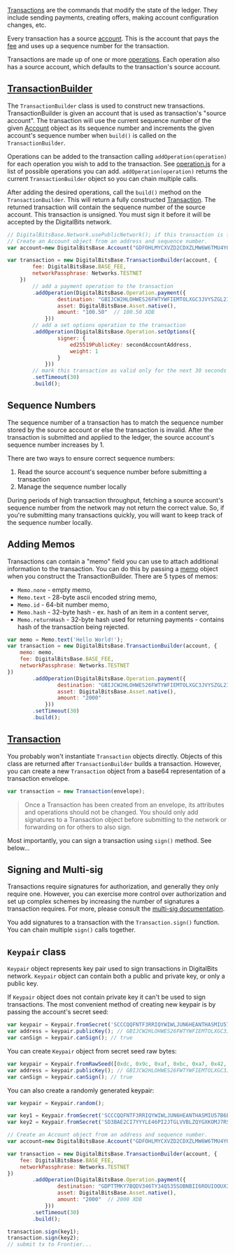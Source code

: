 [Transactions](https://github.com/xdbfoundation/docs/blob/master/guides/concepts/transactions.md) are the commands that modify the state of the ledger.
They include sending payments, creating offers, making account configuration changes, etc.

Every transaction has a source [account](https://github.com/xdbfoundation/docs/blob/master/guides/concepts/accounts.md). This is the account
that pays the [fee](hhttps://github.com/xdbfoundation/docs/blob/master/guides/concepts/fees.md) and uses up a sequence number for the transaction.

Transactions are made up of one or more [operations](https://github.com/xdbfoundation/docs/blob/master/guides/concepts/operations.md). Each operation also has a source account, which defaults to the transaction's source account.


## [TransactionBuilder](https://github.com/xdbfoundation/js-digitalbits-base/blob/master/src/transaction_builder.js)

The `TransactionBuilder` class is used to construct new transactions. TransactionBuilder is given an account that is used as transaction's "source account".
The transaction will use the current sequence number of the given [Account](https://github.com/xdbfoundation/js-digitalbits-base/blob/master/src/account.js) object as its sequence number and increments
the given account's sequence number when `build()` is called on the `TransactionBuilder`.

Operations can be added to the transaction calling `addOperation(operation)` for each operation you wish to add to the transaction.
See [operation.js](https://github.com/xdbfoundation/js-digitalbits-base/blob/master/src/operation.js) for a list of possible operations you can add.
`addOperation(operation)` returns the current `TransactionBuilder` object so you can chain multiple calls.

After adding the desired operations, call the `build()` method on the `TransactionBuilder`.
This will return a fully constructed [Transaction](https://github.com/xdbfoundation/js-digitalbits-base/blob/master/src/transaction.js).
The returned transaction will contain the sequence number of the source account. This transaction is unsigned. You must sign it before it will be accepted by the DigitalBits network.


```javascript
// DigitalBitsBase.Network.usePublicNetwork(); if this transaction is for the public network
// Create an Account object from an address and sequence number.
var account=new DigitalBitsBase.Account("GDFOHLMYCXVZD2CDXZLMW6W6TMU4YO27XFF2IBAFAV66MSTPDDSK2LAY","4113023891406862");

var transaction = new DigitalBitsBase.TransactionBuilder(account, {
        fee: DigitalBitsBase.BASE_FEE,
        networkPassphrase: Networks.TESTNET
    })
        // add a payment operation to the transaction
        .addOperation(DigitalBitsBase.Operation.payment({
                destination: "GBIJCW2HLOHWES26FWTYWFIEMTOLXGC3JVYSZGL2IDVMJ5VCFKAV6DJM",
                asset: DigitalBitsBase.Asset.native(),
                amount: "100.50"  // 100.50 XDB
            }))
        // add a set options operation to the transaction
        .addOperation(DigitalBitsBase.Operation.setOptions({
                signer: {
                    ed25519PublicKey: secondAccountAddress,
                    weight: 1
                }
            }))
        // mark this transaction as valid only for the next 30 seconds
        .setTimeout(30)
        .build();
```



## Sequence Numbers

The sequence number of a transaction has to match the sequence number stored by the source account or else the transaction is invalid.
After the transaction is submitted and applied to the ledger, the source account's sequence number increases by 1.

There are two ways to ensure correct sequence numbers:

1. Read the source account's sequence number before submitting a transaction
2. Manage the sequence number locally

During periods of high transaction throughput, fetching a source account's sequence number from the network may not return
the correct value.  So, if you're submitting many transactions quickly, you will want to keep track of the sequence number locally.

## Adding Memos
Transactions can contain a "memo" field you can use to attach additional information to the transaction. You can do this
by passing a [memo](https://github.com/xdbfoundation/js-digitalbits-base/blob/master/src/memo.js) object when you construct the TransactionBuilder.
There are 5 types of memos:

- `Memo.none` - empty memo,
- `Memo.text` - 28-byte ascii encoded string memo,
- `Memo.id` - 64-bit number memo,
- `Memo.hash` - 32-byte hash - ex. hash of an item in a content server,
- `Memo.returnHash` - 32-byte hash used for returning payments - contains hash of the transaction being rejected.

```javascript
var memo = Memo.text('Hello World!');
var transaction = new DigitalBitsBase.TransactionBuilder(account, {
    memo: memo,
    fee: DigitalBitsBase.BASE_FEE,
    networkPassphrase: Networks.TESTNET
})
        .addOperation(DigitalBitsBase.Operation.payment({
                destination: "GBIJCW2HLOHWES26FWTYWFIEMTOLXGC3JVYSZGL2IDVMJ5VCFKAV6DJM",
                asset: DigitalBitsBase.Asset.native(),
                amount: "2000"
            }))
        .setTimeout(30)
        .build();
```


## [Transaction](https://github.com/xdbfoundation/js-digitalbits-base/blob/master/src/transaction.js)

You probably won't instantiate `Transaction` objects directly. Objects of this class are returned after `TransactionBuilder`
builds a transaction. However, you can create a new `Transaction` object from a base64 representation of a transaction envelope.

```javascript
var transaction = new Transaction(envelope);
```

> Once a Transaction has been created from an envelope, its attributes and operations should not be changed. You should only add signatures to a Transaction object before submitting to the network or forwarding on for others to also sign.

Most importantly, you can sign a transaction using `sign()` method. See below...


## Signing and Multi-sig
Transactions require signatures for authorization, and generally they only require one.  However, you can exercise more
control over authorization and set up complex schemes by increasing the number of signatures a transaction requires.  For
more, please consult the [multi-sig documentation](https://developer.digitalbits.io/guides/docs/guides/concepts/multi-sig).

You add signatures to a transaction with the `Transaction.sign()` function. You can chain multiple `sign()` calls together.

## `Keypair` class

`Keypair` object represents key pair used to sign transactions in DigitalBits network. `Keypair` object can contain both a public and private key, or only a public key.

If `Keypair` object does not contain private key it can't be used to sign transactions. The most convenient method of creating new keypair is by passing the account's secret seed:

```javascript
var keypair = Keypair.fromSecret('SCCCQQFNTF3RRIQYWIWLJUN6HEANTHASMIU57B6EESA2IBFYZFTN6Z3C');
var address = keypair.publicKey(); // GBIJCW2HLOHWES26FWTYWFIEMTOLXGC3JVYSZGL2IDVMJ5VCFKAV6DJM
var canSign = keypair.canSign(); // true
```

You can create `Keypair` object from secret seed raw bytes:

```js
var keypair = Keypair.fromRawSeed([0xdc, 0x9c, 0xaf, 0xbc, 0xa7, 0x42, 0x83, 0xaa, 0xbb, 0x76, 0x5d, 0xd8, 0xc4, 0xc4, 0x3e, 0x8a, 0xb7, 0x11, 0x85, 0xf1, 0x7b, 0x18, 0x0e, 0xab, 0x59, 0x5d, 0x62, 0x65, 0x52, 0xa8, 0xcb, 0xc2]);
var address = keypair.publicKey(); // GBIJCW2HLOHWES26FWTYWFIEMTOLXGC3JVYSZGL2IDVMJ5VCFKAV6DJM
var canSign = keypair.canSign(); // true
```

You can also create a randomly generated keypair:

```js
var keypair = Keypair.random();
```


```js
var key1 = Keypair.fromSecret('SCCCQQFNTF3RRIQYWIWLJUN6HEANTHASMIU57B6EESA2IBFYZFTN6Z3C');
var key2 = Keypair.fromSecret('SD3BAE2CI7YYYLE46PI2JTGLVVBLZQYGXKOMJ7RS4OWDKASTYVNY7HMT');

// Create an Account object from an address and sequence number.
var account=new DigitalBitsBase.Account("GDFOHLMYCXVZD2CDXZLMW6W6TMU4YO27XFF2IBAFAV66MSTPDDSK2LAY","4113023891406862");

var transaction = new DigitalBitsBase.TransactionBuilder(account, {
    fee: DigitalBitsBase.BASE_FEE,
    networkPassphrase: Networks.TESTNET
})
        .addOperation(DigitalBitsBase.Operation.payment({
                destination: "GDPTTMKY7BQDV346TY34Q535SOBNBII6ROUIOOUX34LRJ3EBV5OTB3BZ",
                asset: DigitalBitsBase.Asset.native(),
                amount: "2000"  // 2000 XDB
            }))
        .setTimeout(30)
        .build();

transaction.sign(key1);
transaction.sign(key2);
// submit tx to Frontier...
```


